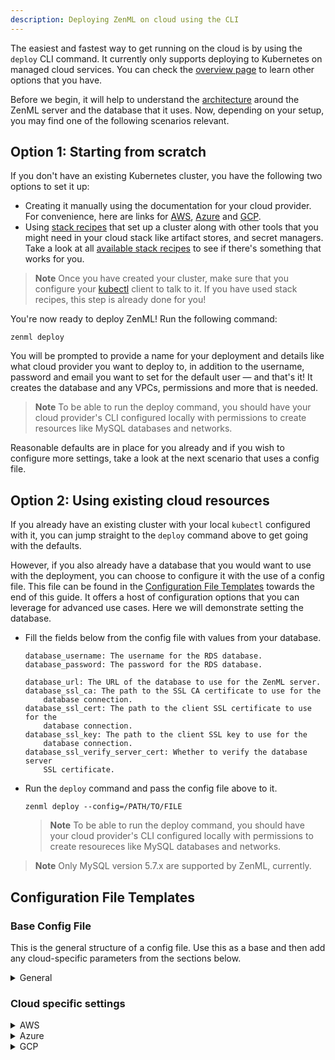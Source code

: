 ```yaml
---
description: Deploying ZenML on cloud using the CLI
---
```


The easiest and fastest way to get running on the cloud is by using the `deploy` CLI command. It currently only supports deploying to Kubernetes on managed cloud services. You can check the [overview page](./deploying-zenml.md) to learn other options that you have.  

Before we begin, it will help to understand the [architecture](./deploying-zenml.md#scenario-3-server-and-database-hosted-on-cloud) around the ZenML server and the database that it uses. Now, depending on your setup, you may find one of the following scenarios relevant.

## Option 1: Starting from scratch

If you don't have an existing Kubernetes cluster, you have the following two options to set it up:
- Creating it manually using the documentation for your cloud provider. For convenience, here are links for [AWS](https://docs.aws.amazon.com/eks/latest/userguide/create-cluster.html), [Azure](https://learn.microsoft.com/en-us/azure/aks/learn/quick-kubernetes-deploy-portal?tabs=azure-cli) and [GCP](https://cloud.google.com/kubernetes-engine/docs/how-to/creating-a-zonal-cluster#before_you_begin).
- Using [stack recipes](../../advanced-guide/practical/practical-mlops.md) that set up a cluster along with other tools that you might need in your cloud stack like artifact stores, and secret managers. Take a look at all [available stack recipes](https://github.com/zenml-io/mlops-stacks#-list-of-recipes) to see if there's something that works for you.

> **Note**
> Once you have created your cluster, make sure that you configure your [kubectl](https://kubernetes.io/docs/tasks/tools/#kubectl) client to talk to it. If you have used stack recipes, this step is already done for you!

You're now ready to deploy ZenML! Run the following command:
```
zenml deploy
```
You will be prompted to provide a name for your deployment and details like what cloud provider you want to deploy to, in addition to the username, password and email you want to set for the default user — and that's it! It creates the database and any VPCs, permissions and more that is needed.

> **Note**
> To be able to run the deploy command, you should have your cloud provider's CLI configured locally with permissions to create resources like MySQL databases and networks.

Reasonable defaults are in place for you already and if you wish to configure more settings, take a look at the next scenario that uses a config file.

## Option 2: Using existing cloud resources

If you already have an existing cluster with your local `kubectl` configured with it, you can jump straight to the `deploy` command above to get going with the defaults. 

However, if you also already have a database that you would want to use with the deployment, you can choose to configure it with the use of a config file. This file can be found in the [Configuration File Templates](#configuration-file-templates) towards the end of this guide. It offers a host of configuration options that you can leverage for advanced use cases. Here we will demonstrate setting the database.

- Fill the fields below from the config file with values from your database.

    ```
    database_username: The username for the RDS database.
    database_password: The password for the RDS database.
    
    database_url: The URL of the database to use for the ZenML server.
    database_ssl_ca: The path to the SSL CA certificate to use for the
        database connection.
    database_ssl_cert: The path to the client SSL certificate to use for the
        database connection.
    database_ssl_key: The path to the client SSL key to use for the
        database connection.
    database_ssl_verify_server_cert: Whether to verify the database server
        SSL certificate.
    ```

- Run the `deploy` command and pass the config file above to it.

    ```
    zenml deploy --config=/PATH/TO/FILE
    ```
    > **Note**
    > To be able to run the deploy command, you should have your cloud provider's CLI configured locally with permissions to create resoureces like MySQL databases and networks.


> **Note**
> Only MySQL version 5.7.x are supported by ZenML, currently.

## Configuration File Templates

### Base Config File
This is the general structure of a config file. Use this as a base and then add any cloud-specific parameters from the sections below. 

<details>
    <summary>General</summary>

```
name: Name of the server deployment.
provider: The server provider type. # one of aws, gcp or azure
username: The username for the default ZenML server account.
password: The password for the default ZenML server account.
log_level: The log level to set the terraform client to. Choose one of
    TRACE, DEBUG, INFO, WARN or ERROR (case insensitive).
helm_chart: The path to the ZenML server helm chart to use for
    deployment.
namespace: The Kubernetes namespace to deploy the ZenML server to.
kubectl_config_path: The path to the kubectl config file to use for
    deployment.
ingress_tls: Whether to use TLS for the ingress.
ingress_tls_generate_certs: Whether to generate self-signed TLS
    certificates for the ingress.
ingress_tls_secret_name: The name of the Kubernetes secret to use for
    the ingress.
ingress_path: The path to use for the ingress.
create_ingress_controller: Whether to deploy an nginx ingress
    controller as part of the deployment.
ingress_controller_hostname: The ingress controller hostname to use for
    the ingress self-signed certificate and to compute the ZenML server
    URL.
database_username: The username for the database.
database_password: The password for the database.
database_url: The URL of the database to use for the ZenML server.
database_ssl_ca: The path to the SSL CA certificate to use for the
    database connection.
database_ssl_cert: The path to the client SSL certificate to use for the
    database connection.
database_ssl_key: The path to the client SSL key to use for the
    database connection.
database_ssl_verify_server_cert: Whether to verify the database server
    SSL certificate.
```

</details>

### Cloud specific settings

<details>
    <summary>AWS</summary>

```
region: The AWS region to deploy to.
create_rds: Whether to create an RDS database.
db_name: Name of RDS database to create.
db_type: Type of RDS database to create.
db_version: Version of RDS database to create.
db_instance_class: Instance class of RDS database to create.
db_allocated_storage: Allocated storage of RDS database to create.
```

The `database_username` and `database_password` from the general config is used to set those variables for the AWS RDS instance as well.

</details>

<details>
    <summary>Azure</summary>

```
Coming Soon!
```

</details>

<details>
    <summary>GCP</summary>

```
Coming soon!
```

</details>

